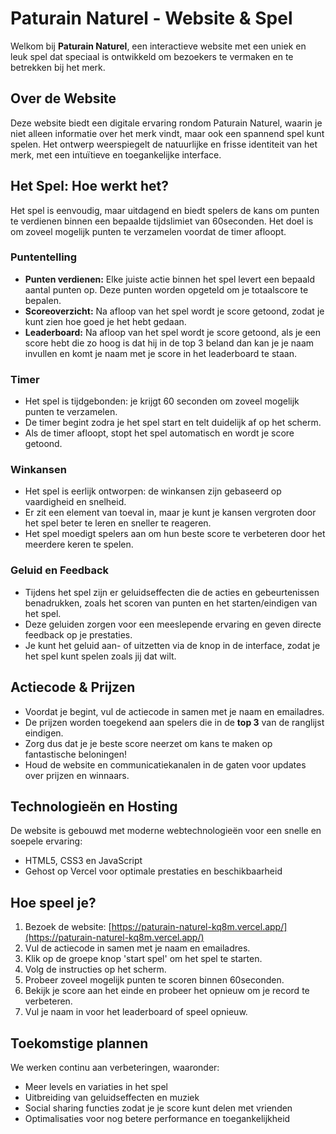 # Paturain Naturel - Website & Spel

Welkom bij **Paturain Naturel**, een interactieve website met een uniek en leuk spel dat speciaal is ontwikkeld om bezoekers te vermaken en te betrekken bij het merk.

## Over de Website

Deze website biedt een digitale ervaring rondom Paturain Naturel, waarin je niet alleen informatie over het merk vindt, maar ook een spannend spel kunt spelen. Het ontwerp weerspiegelt de natuurlijke en frisse identiteit van het merk, met een intuïtieve en toegankelijke interface.

## Het Spel: Hoe werkt het?

Het spel is eenvoudig, maar uitdagend en biedt spelers de kans om punten te verdienen binnen een bepaalde tijdslimiet van 60seconden. Het doel is om zoveel mogelijk punten te verzamelen voordat de timer afloopt.

### Puntentelling

- **Punten verdienen:** Elke juiste actie binnen het spel levert een bepaald aantal punten op. Deze punten worden opgeteld om je totaalscore te bepalen.
- **Scoreoverzicht:** Na afloop van het spel wordt je score getoond, zodat je kunt zien hoe goed je het hebt gedaan.
- **Leaderboard:** Na afloop van het spel wordt je score getoond, als je een score hebt die zo hoog is dat hij in de top 3 beland dan kan je je naam invullen en komt je naam met je score in het leaderboard te staan.

### Timer

- Het spel is tijdgebonden: je krijgt 60 seconden om zoveel mogelijk punten te verzamelen.
- De timer begint zodra je het spel start en telt duidelijk af op het scherm.
- Als de timer afloopt, stopt het spel automatisch en wordt je score getoond.

### Winkansen

- Het spel is eerlijk ontworpen: de winkansen zijn gebaseerd op vaardigheid en snelheid.
- Er zit een element van toeval in, maar je kunt je kansen vergroten door het spel beter te leren en sneller te reageren.
- Het spel moedigt spelers aan om hun beste score te verbeteren door het meerdere keren te spelen.

### Geluid en Feedback

- Tijdens het spel zijn er geluidseffecten die de acties en gebeurtenissen benadrukken, zoals het scoren van punten en het starten/eindigen van het spel.
- Deze geluiden zorgen voor een meeslepende ervaring en geven directe feedback op je prestaties.
- Je kunt het geluid aan- of uitzetten via de knop in de interface, zodat je het spel kunt spelen zoals jij dat wilt.

## Actiecode & Prijzen

- Voordat je begint, vul de actiecode in samen met je naam en emailadres.
- De prijzen worden toegekend aan spelers die in de **top 3** van de ranglijst eindigen.
- Zorg dus dat je je beste score neerzet om kans te maken op fantastische beloningen!
- Houd de website en communicatiekanalen in de gaten voor updates over prijzen en winnaars.

## Technologieën en Hosting

De website is gebouwd met moderne webtechnologieën voor een snelle en soepele ervaring:

- HTML5, CSS3 en JavaScript
- Gehost op Vercel voor optimale prestaties en beschikbaarheid
  
## Hoe speel je?

1. Bezoek de website: [https://paturain-naturel-kq8m.vercel.app/](https://paturain-naturel-kq8m.vercel.app/)
2. Vul de actiecode in samen met je naam en emailadres.
3. Klik op de groepe knop 'start spel' om het spel te starten.
4. Volg de instructies op het scherm.
5. Probeer zoveel mogelijk punten te scoren binnen 60seconden.
8. Bekijk je score aan het einde en probeer het opnieuw om je record te verbeteren.
9. Vul je naam in voor het leaderboard of speel opnieuw.

## Toekomstige plannen

We werken continu aan verbeteringen, waaronder:
- Meer levels en variaties in het spel
- Uitbreiding van geluidseffecten en muziek
- Social sharing functies zodat je je score kunt delen met vrienden
- Optimalisaties voor nog betere performance en toegankelijkheid
